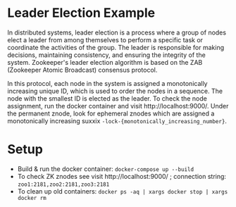 

# Leader Election Example
In distributed systems, leader election is a process where a group of nodes elect a leader from among themselves to perform a specific task or coordinate the activities of the group. The leader is responsible for making decisions, maintaining consistency, and ensuring the integrity of the system. Zookeeper's leader election algorithm is based on the ZAB (Zookeeper Atomic Broadcast) consensus protocol.

In this protocol, each node in the system is assigned a monotonically increasing unique ID, which is used to order the nodes in a sequence. The node with the smallest ID is elected as the leader. To check the node assignment, run the docker container and visit http://localhost:9000/. Under the permanent znode, look
for ephemeral znodes which are assigned a monotonically increasing suxxix `-lock-{monotonically_increasing_number}`.


# Setup
- Build & run the docker container:
  ```docker-compose up --build```
- To check ZK znodes see visit http://localhost:9000/ ; connection string: `zoo1:2181,zoo2:2181,zoo3:2181`
- To clean up old containers: ``docker ps -aq | xargs docker stop | xargs docker rm``

